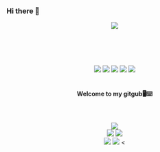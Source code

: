 ### Hi there 👋

<!--
**ChaeyoungYoon/ChaeyoungYoon** is a ✨ _special_ ✨ repository because its `README.md` (this file) appears on your GitHub profile.

Here are some ideas to get you started:

- 🔭 I’m currently working on ...
- 🌱 I’m currently learning ...
- 👯 I’m looking to collaborate on ...
- 🤔 I’m looking for help with ...
- 💬 Ask me about ...
- 📫 How to reach me: ...
- 😄 Pronouns: ...
- ⚡ Fun fact: ...
-->

<div align="center">
<img src="https://capsule-render.vercel.app/api?type=soft&color=d2bfeb&height=150&section=header&text=Welcome!&fontColor=f9f7fd&fontSize=70&animation=scaleIn&fontAlignY=52"/>
<br/>
<br/>
<br/>
<br/>
<br/>
<br/>

<img src="https://img.shields.io/badge/python-3670A0?style=for-the-badge&logo=python&logoColor=ffdd54">
<img src="https://img.shields.io/badge/c-%2300599C.svg?style=for-the-badge&logo=c&logoColor=white">
<img src="https://img.shields.io/badge/java-%23ED8B00.svg?style=for-the-badge&logo=openjdk&logoColor=white">
<img src="https://img.shields.io/badge/html5-%23E34F26.svg?style=for-the-badge&logo=html5&logoColor=white">
<img src="https://img.shields.io/badge/mysql-%2300f.svg?style=for-the-badge&logo=mysql&logoColor=white">


<br/>
<br/>
 
#### Welcome to my gitgub🖥️⌨️ 
 
<br/>
<br/>
<img src="http://github-profile-summary-cards.vercel.app/api/cards/profile-details?username=ChaeyoungYoon&theme=buefy"/> <br/>
<img src="http://github-profile-summary-cards.vercel.app/api/cards/repos-per-language?username=ChaeyoungYoon&theme=buefy"/>
<img src="http://github-profile-summary-cards.vercel.app/api/cards/most-commit-language?username=ChaeyoungYoon&theme=buefy"/> <br/>
<img src="http://github-profile-summary-cards.vercel.app/api/cards/stats?username=ChaeyoungYoon&theme=buefy"/>
<img src="http://github-profile-summary-cards.vercel.app/api/cards/productive-time?username=ChaeyoungYoon&theme=buefy&utcOffset=8"/>
<<br/>
</div>
